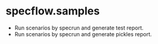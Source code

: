 # specflow.samples

- Run scenarios by specrun and generate test report.
- Run scenarios by specrun and generate pickles report.
